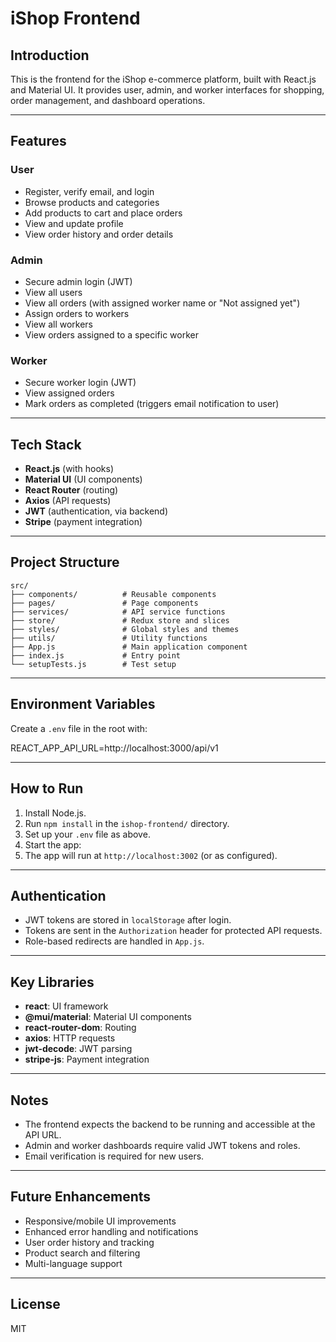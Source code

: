 # iShop Frontend

## Introduction
This is the frontend for the iShop e-commerce platform, built with React.js and Material UI. It provides user, admin, and worker interfaces for shopping, order management, and dashboard operations.

---

## Features

### User
- Register, verify email, and login
- Browse products and categories
- Add products to cart and place orders
- View and update profile
- View order history and order details

### Admin
- Secure admin login (JWT)
- View all users
- View all orders (with assigned worker name or "Not assigned yet")
- Assign orders to workers
- View all workers
- View orders assigned to a specific worker

### Worker
- Secure worker login (JWT)
- View assigned orders
- Mark orders as completed (triggers email notification to user)

---

## Tech Stack

- **React.js** (with hooks)
- **Material UI** (UI components)
- **React Router** (routing)
- **Axios** (API requests)
- **JWT** (authentication, via backend)
- **Stripe** (payment integration)

---

## Project Structure

```
src/
├── components/          # Reusable components
├── pages/               # Page components
├── services/            # API service functions
├── store/               # Redux store and slices
├── styles/              # Global styles and themes
├── utils/               # Utility functions
├── App.js               # Main application component
├── index.js             # Entry point
└── setupTests.js        # Test setup
```
---

## Environment Variables

Create a `.env` file in the root with:

REACT_APP_API_URL=http://localhost:3000/api/v1

---

## How to Run

1. Install Node.js.
2. Run `npm install` in the `ishop-frontend/` directory.
3. Set up your `.env` file as above.
4. Start the app:
5. The app will run at `http://localhost:3002` (or as configured).

---

## Authentication

- JWT tokens are stored in `localStorage` after login.
- Tokens are sent in the `Authorization` header for protected API requests.
- Role-based redirects are handled in `App.js`.

---

## Key Libraries

- **react**: UI framework
- **@mui/material**: Material UI components
- **react-router-dom**: Routing
- **axios**: HTTP requests
- **jwt-decode**: JWT parsing
- **stripe-js**: Payment integration

---

## Notes

- The frontend expects the backend to be running and accessible at the API URL.
- Admin and worker dashboards require valid JWT tokens and roles.
- Email verification is required for new users.

---

## Future Enhancements

- Responsive/mobile UI improvements
- Enhanced error handling and notifications
- User order history and tracking
- Product search and filtering
- Multi-language support

---

## License

MIT